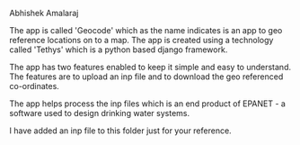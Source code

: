 Abhishek Amalaraj

The app is called 'Geocode' which as the name indicates is an app to geo reference locations on to a map.
The app is created using a technology called 'Tethys' which is a python based django framework.

The app has two features enabled to keep it simple and easy to understand. The features are to upload an inp file and to download the geo referenced co-ordinates.

The app helps process the inp files which is an end product of EPANET - a software used to design drinking water systems.

I have added an inp file to this folder just for your reference.